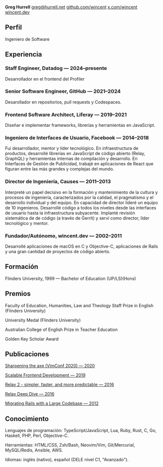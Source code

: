 **Greg Hurrell**
[greg@hurrell.net](mailto:greg@hurrell.net)
[github.com/wincent](https://github.com/wincent)
[x.com/wincent](https://x.com/wincent)
[wincent.dev](https://wincent.dev)

## Perfil

Ingeniero de Software

## Experiencia

### Staff Engineer, Datadog &#8212; 2024&#8211;presente

Desarrollador en el frontend del Profiler

### Senior Software Engineer, GitHub &#8212; 2021&#8211;2024

Desarollador en repositorios, pull requests y Codespaces.

### Frontend Software Architect, Liferay &#8212; 2019&#8211;2021

Dise&#241;ar e implementar frameworks, librer&#237;as y herramientas en JavaScript.

### Ingeniero de Interfaces de Usuario, Facebook &#8212; 2014&#8211;2018

Fui desarrollador, mentor y l&#237;der tecnol&#243;gico. En infraestructura de productos, desarroll&#233; librer&#237;as en JavaScript de c&#243;digo abierto (Relay, GraphQL) y herramientas internas de compilaci&#243;n y desarrollo. En Interfaces de Gesti&#243;n de Publicidad, trabaj&#233; en aplicaciones de React que figuran entre las m&#225;s grandes y complejas del mundo.

### Director de Ingenier&#237;a, Causes &#8212; 2011&#8211;2013

Interpret&#233; un papel decisivo en la formaci&#243;n y mantenimiento de la cultura y procesos de ingenier&#237;a, caracterizados por la calidad, el pragmatismo y el desarrollo individual y del equipo. En capacidad de director lider&#233; un equipo de 10 ingenieros.  Desarroll&#233; c&#243;digo a todos los niveles desde las interfaces de usuario hasta la infraestructura subyacente. Implant&#233; revisi&#243;n sistem&#225;tica de de c&#243;digo (a trav&#233;s de Gerrit) y serv&#237; como director, l&#237;der tecnol&#243;gico y mentor.

### Fundador/Aut&#243;nomo, wincent.dev &#8212; 2002&#8211;2011

Desarroll&#233; aplicaciones de macOS en C y Objective-C, aplicaciones de Rails y una gran cantidad de proyectos de c&#243;digo abierto.

## Formaci&#243;n

Flinders University, 1999 &#8212; Bachelor of Education (UP/LS)(Hons)

## Premios

Faculty of Education, Humanities, Law and Theology Staff Prize in English (Flinders University)

University Medal (Flinders University)

Australian College of English Prize in Teacher Education

Golden Key Scholar Award

## Publicaciones

[Sharpening the axe (VimConf 2020) &#8212; 2020](https://youtu.be/iEShYRRVZOE)

[Scalable Frontend Development &#8212; 2019](https://youtu.be/b_aozg2vaJE)

[Relay 2 - simpler, faster, and more predictable &#8212; 2016](https://youtu.be/OEfUBN9dAI8)

[Relay Deep Dive &#8212; 2016](https://youtu.be/oPSuvaYmXBY)

[Migrating Rails with a Large Codebase &#8212; 2012](https://youtu.be/qgCM2bca49w)

## Conocimiento

Lenguajes de programaci&#243;n: TypeScript/JavaScript, Lua, Ruby, Rust, C, Go, Haskell, PHP, Perl, Objective-C.

Herramientas: HTML/CSS, Zsh/Bash, Neovim/Vim, Git/Mercurial, MySQL/Redis, Ansible, AWS.

Idiomas: ingl&#233;s (nativo), espa&#241;ol (DELE nivel C1, "Avanzado").
